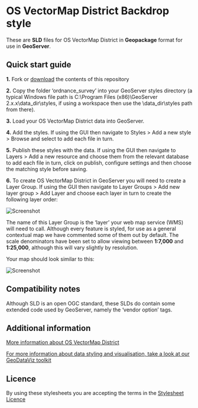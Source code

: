 ﻿# OS VectorMap District Backdrop style

These are **SLD** files for OS VectorMap District in **Geopackage** format for use in **GeoServer**.

## Quick start guide

**1.**  Fork or [download](https://github.com/OrdnanceSurvey/OS-VectorMap-District-stylesheets/archive/master.zip) the contents of this repository

**2.**  Copy the folder ‘ordnance_survey’ into your GeoServer styles directory (a typical Windows file path is C:\Program Files (x86)\GeoServer 2.x.x\data_dir\styles, if using a workspace then use the \data_dir\styles path from there).

**3.**  Load your OS VectorMap District data into GeoServer.

**4.**  Add the styles. If using the GUI then navigate to Styles > Add a new style > Browse and select to add each file in turn.

**5.**  Publish these styles with the data. If using the GUI then navigate to Layers > Add a new resource and choose them from the relevant database to add each file in turn, click on publish, configure settings and then choose the matching style before saving.

**6.**  To create OS VectorMap District in GeoServer you will need to create a Layer Group. If using the GUI then navigate to Layer Groups > Add new layer group > Add Layer and choose each layer in turn to create the following layer order:

  ![Screenshot](https://raw.githubusercontent.com/OrdnanceSurvey/OS-VectorMap-District-stylesheets/master/Geopackage%20stylesheets/GeoServer%20stylesheets%20(SLD)/Backdrop%20Style/images/VMD_layer_order2.png "Recommended layer order for OS VectorMap District")

The name of this Layer Group is the ‘layer’ your web map service (WMS) will need to call.
Although every feature is styled, for use as a general contextual map we have commented some of them out by default.
The scale denominators have been set to allow viewing between **1:7,000** and **1:25,000**, although this will vary slightly by resolution.

Your map should look similar to this: 

  ![Screenshot](https://raw.githubusercontent.com/OrdnanceSurvey/OS-VectorMap-District-stylesheets/master/Geopackage%20stylesheets/GeoServer%20stylesheets%20(SLD)/Backdrop%20Style/images/VMD_BD_screenshot.png "Screenshot of OS VectorMap District")
  
## Compatibility notes

Although SLD is an open OGC standard, these SLDs do contain some extended code used by GeoServer, namely the ‘vendor option’ tags.

## Additional information

[More information about OS VectorMap District](http://www.ordnancesurvey.co.uk/business-and-government/products/vectormap-district.html)

[For more information about data styling and visualisation, take a look at our GeoDataViz toolkit](https://github.com/OrdnanceSurvey/GeoDataViz-Toolkit)

## Licence

By using these stylesheets you are accepting the terms in the [Stylesheet Licence](http://www.ordnancesurvey.co.uk/docs/licences/stylesheet-licence-v2.pdf)
